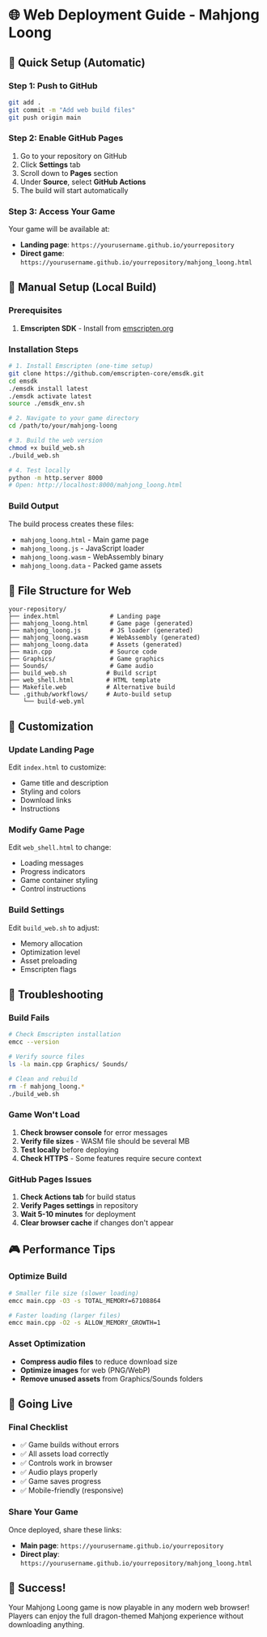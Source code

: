 # 🌐 Web Deployment Guide - Mahjong Loong

## 🚀 Quick Setup (Automatic)

### Step 1: Push to GitHub
```bash
git add .
git commit -m "Add web build files"
git push origin main
```

### Step 2: Enable GitHub Pages
1. Go to your repository on GitHub
2. Click **Settings** tab
3. Scroll down to **Pages** section
4. Under **Source**, select **GitHub Actions**
5. The build will start automatically

### Step 3: Access Your Game
Your game will be available at:
- **Landing page**: `https://yourusername.github.io/yourrepository`
- **Direct game**: `https://yourusername.github.io/yourrepository/mahjong_loong.html`

## 🔧 Manual Setup (Local Build)

### Prerequisites
1. **Emscripten SDK** - Install from [emscripten.org](https://emscripten.org/docs/getting_started/downloads.html)

### Installation Steps
```bash
# 1. Install Emscripten (one-time setup)
git clone https://github.com/emscripten-core/emsdk.git
cd emsdk
./emsdk install latest
./emsdk activate latest
source ./emsdk_env.sh

# 2. Navigate to your game directory
cd /path/to/your/mahjong-loong

# 3. Build the web version
chmod +x build_web.sh
./build_web.sh

# 4. Test locally
python -m http.server 8000
# Open: http://localhost:8000/mahjong_loong.html
```

### Build Output
The build process creates these files:
- `mahjong_loong.html` - Main game page
- `mahjong_loong.js` - JavaScript loader
- `mahjong_loong.wasm` - WebAssembly binary
- `mahjong_loong.data` - Packed game assets

## 📁 File Structure for Web

```
your-repository/
├── index.html              # Landing page
├── mahjong_loong.html      # Game page (generated)
├── mahjong_loong.js        # JS loader (generated)
├── mahjong_loong.wasm      # WebAssembly (generated)
├── mahjong_loong.data      # Assets (generated)
├── main.cpp                # Source code
├── Graphics/               # Game graphics
├── Sounds/                 # Game audio
├── build_web.sh           # Build script
├── web_shell.html         # HTML template
├── Makefile.web           # Alternative build
└── .github/workflows/     # Auto-build setup
    └── build-web.yml
```

## 🎯 Customization

### Update Landing Page
Edit `index.html` to customize:
- Game title and description
- Styling and colors
- Download links
- Instructions

### Modify Game Page
Edit `web_shell.html` to change:
- Loading messages
- Progress indicators
- Game container styling
- Control instructions

### Build Settings
Edit `build_web.sh` to adjust:
- Memory allocation
- Optimization level
- Asset preloading
- Emscripten flags

## 🐛 Troubleshooting

### Build Fails
```bash
# Check Emscripten installation
emcc --version

# Verify source files
ls -la main.cpp Graphics/ Sounds/

# Clean and rebuild
rm -f mahjong_loong.*
./build_web.sh
```

### Game Won't Load
1. **Check browser console** for error messages
2. **Verify file sizes** - WASM file should be several MB
3. **Test locally** before deploying
4. **Check HTTPS** - Some features require secure context

### GitHub Pages Issues
1. **Check Actions tab** for build status
2. **Verify Pages settings** in repository
3. **Wait 5-10 minutes** for deployment
4. **Clear browser cache** if changes don't appear

## 🎮 Performance Tips

### Optimize Build
```bash
# Smaller file size (slower loading)
emcc main.cpp -O3 -s TOTAL_MEMORY=67108864

# Faster loading (larger files)
emcc main.cpp -O2 -s ALLOW_MEMORY_GROWTH=1
```

### Asset Optimization
- **Compress audio files** to reduce download size
- **Optimize images** for web (PNG/WebP)
- **Remove unused assets** from Graphics/Sounds folders

## 🌟 Going Live

### Final Checklist
- ✅ Game builds without errors
- ✅ All assets load correctly
- ✅ Controls work in browser
- ✅ Audio plays properly
- ✅ Game saves progress
- ✅ Mobile-friendly (responsive)

### Share Your Game
Once deployed, share these links:
- **Main page**: `https://yourusername.github.io/yourrepository`
- **Direct play**: `https://yourusername.github.io/yourrepository/mahjong_loong.html`

## 🎉 Success!

Your Mahjong Loong game is now playable in any modern web browser! Players can enjoy the full dragon-themed Mahjong experience without downloading anything.
